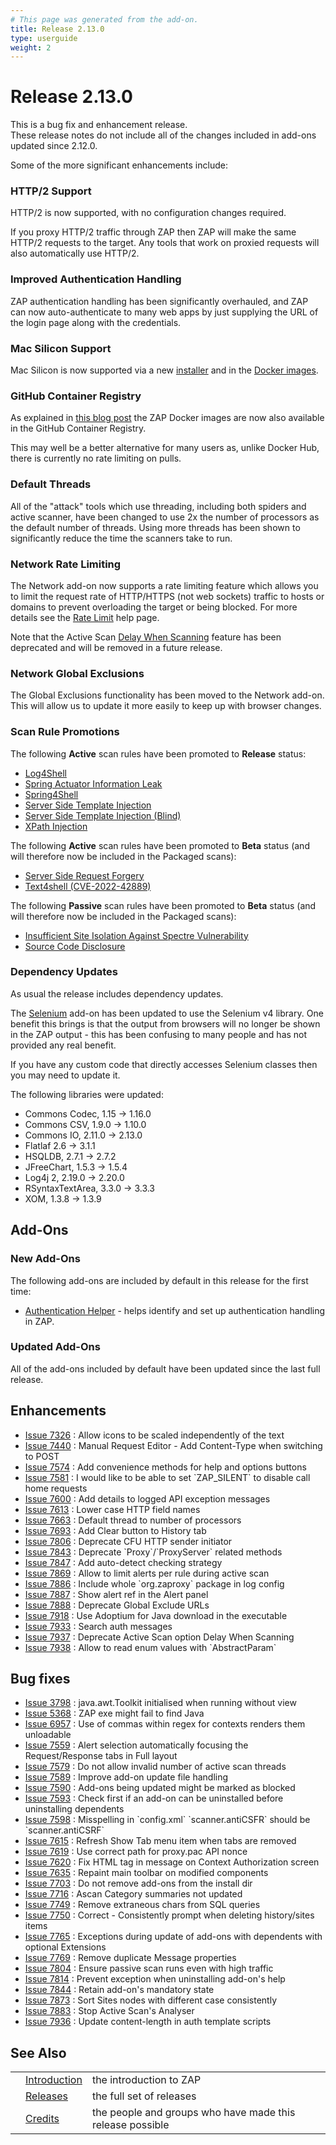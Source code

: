 ```yaml
---
# This page was generated from the add-on.
title: Release 2.13.0
type: userguide
weight: 2
---
```


# Release 2.13.0

This is a bug fix and enhancement release.   
These release notes do not include all of the changes included in add-ons updated since 2.12.0.   

Some of the more significant enhancements include:

### HTTP/2 Support

HTTP/2 is now supported, with no configuration changes required.   

If you proxy HTTP/2 traffic through ZAP then ZAP will make the same HTTP/2 requests to the target. Any tools that work on proxied requests will also automatically use HTTP/2.

### Improved Authentication Handling

ZAP authentication handling has been significantly overhauled, and ZAP can now auto-authenticate to many web apps by just supplying the URL of the login page along with the credentials.

### Mac Silicon Support

Mac Silicon is now supported via a new [installer](/download/#main) and in the [Docker images](/download/#docker).

### GitHub Container Registry

As explained in [this blog post](/blog/2023-06-13-ghcr-docker-images/) the ZAP Docker images are now also available in the GitHub Container Registry.   

This may well be a better alternative for many users as, unlike Docker Hub, there is currently no rate limiting on pulls.

### Default Threads

All of the "attack" tools which use threading, including both spiders and active scanner, have been changed to use 2x the number of processors as the default number of threads. Using more threads has been shown to significantly reduce the time the scanners take to run.

### Network Rate Limiting

The Network add-on now supports a rate limiting feature which allows you to limit the request rate of HTTP/HTTPS (not web sockets) traffic to hosts or domains to prevent overloading the target or being blocked. For more details see the [Rate Limit](/docs/desktop/addons/network/options/ratelimit/) help page.   

Note that the Active Scan [Delay When Scanning](/docs/desktop/ui/dialogs/options/ascan/#delay-when-scanning-in-milliseconds) feature has been deprecated and will be removed in a future release.

### Network Global Exclusions

The Global Exclusions functionality has been moved to the Network add-on. This will allow us to update it more easily to keep up with browser changes.

### Scan Rule Promotions

The following **Active** scan rules have been promoted to **Release** status:

* [Log4Shell](/docs/alerts/40043/)
* [Spring Actuator Information Leak](/docs/alerts/40042/)
* [Spring4Shell](/docs/alerts/40045/)
* [Server Side Template Injection](/docs/alerts/90035/)
* [Server Side Template Injection (Blind)](/docs/alerts/90036/)
* [XPath Injection](/docs/alerts/90021/)

The following **Active** scan rules have been promoted to **Beta** status (and will therefore now be included in the Packaged scans):

* [Server Side Request Forgery](/docs/alerts/40046/)
* [Text4shell (CVE-2022-42889)](/docs/alerts/40047/)

The following **Passive** scan rules have been promoted to **Beta** status (and will therefore now be included in the Packaged scans):

* [Insufficient Site Isolation Against Spectre Vulnerability](/docs/alerts/90004/)
* [Source Code Disclosure](/docs/alerts/10099/)

### Dependency Updates

As usual the release includes dependency updates.

The [Selenium](/docs/desktop/addons/selenium/) add-on has been updated to use the Selenium v4 library.
One benefit this brings is that the output from browsers will no longer be shown in the ZAP output - this has been
confusing to many people and has not provided any real benefit.


If you have any custom code that directly accesses Selenium classes then you may need to update it.

The following libraries were updated:

* Commons Codec, 1.15 → 1.16.0
* Commons CSV, 1.9.0 → 1.10.0
* Commons IO, 2.11.0 → 2.13.0
* Flatlaf 2.6 → 3.1.1
* HSQLDB, 2.7.1 → 2.7.2
* JFreeChart, 1.5.3 → 1.5.4
* Log4j 2, 2.19.0 → 2.20.0
* RSyntaxTextArea, 3.3.0 → 3.3.3
* XOM, 1.3.8 → 1.3.9

## Add-Ons

### New Add-Ons

The following add-ons are included by default in this release for the first time:

* [Authentication Helper](/docs/desktop/addons/authentication-helper/) - helps identify and set up authentication handling in ZAP.

### Updated Add-Ons

All of the add-ons included by default have been updated since the last full release.

## Enhancements

* [Issue 7326](https://github.com/zaproxy/zaproxy/issues/7326) : Allow icons to be scaled independently of the text
* [Issue 7440](https://github.com/zaproxy/zaproxy/issues/7440) : Manual Request Editor - Add Content-Type when switching to POST
* [Issue 7574](https://github.com/zaproxy/zaproxy/issues/7574) : Add convenience methods for help and options buttons
* [Issue 7581](https://github.com/zaproxy/zaproxy/issues/7581) : I would like to be able to set \`ZAP_SILENT\` to disable call home requests
* [Issue 7600](https://github.com/zaproxy/zaproxy/issues/7600) : Add details to logged API exception messages
* [Issue 7613](https://github.com/zaproxy/zaproxy/issues/7613) : Lower case HTTP field names
* [Issue 7663](https://github.com/zaproxy/zaproxy/issues/7663) : Default thread to number of processors
* [Issue 7693](https://github.com/zaproxy/zaproxy/issues/7693) : Add Clear button to History tab
* [Issue 7806](https://github.com/zaproxy/zaproxy/issues/7806) : Deprecate CFU HTTP sender initiator
* [Issue 7843](https://github.com/zaproxy/zaproxy/issues/7843) : Deprecate \`Proxy\`/\`ProxyServer\` related methods
* [Issue 7847](https://github.com/zaproxy/zaproxy/issues/7847) : Add auto-detect checking strategy
* [Issue 7869](https://github.com/zaproxy/zaproxy/issues/7869) : Allow to limit alerts per rule during active scan
* [Issue 7886](https://github.com/zaproxy/zaproxy/issues/7886) : Include whole \`org.zaproxy\` package in log config
* [Issue 7887](https://github.com/zaproxy/zaproxy/issues/7887) : Show alert ref in the Alert panel
* [Issue 7888](https://github.com/zaproxy/zaproxy/issues/7888) : Deprecate Global Exclude URLs
* [Issue 7918](https://github.com/zaproxy/zaproxy/issues/7918) : Use Adoptium for Java download in the executable
* [Issue 7933](https://github.com/zaproxy/zaproxy/issues/7933) : Search auth messages
* [Issue 7937](https://github.com/zaproxy/zaproxy/issues/7937) : Deprecate Active Scan option Delay When Scanning
* [Issue 7938](https://github.com/zaproxy/zaproxy/issues/7938) : Allow to read enum values with \`AbstractParam\`

## Bug fixes

* [Issue 3798](https://github.com/zaproxy/zaproxy/issues/3798) : java.awt.Toolkit initialised when running without view
* [Issue 5368](https://github.com/zaproxy/zaproxy/issues/5368) : ZAP exe might fail to find Java
* [Issue 6957](https://github.com/zaproxy/zaproxy/issues/6957) : Use of commas within regex for contexts renders them unloadable
* [Issue 7559](https://github.com/zaproxy/zaproxy/issues/7559) : Alert selection automatically focusing the Request/Response tabs in Full layout
* [Issue 7579](https://github.com/zaproxy/zaproxy/issues/7579) : Do not allow invalid number of active scan threads
* [Issue 7589](https://github.com/zaproxy/zaproxy/issues/7589) : Improve add-on update file handling
* [Issue 7590](https://github.com/zaproxy/zaproxy/issues/7590) : Add-ons being updated might be marked as blocked
* [Issue 7593](https://github.com/zaproxy/zaproxy/issues/7593) : Check first if an add-on can be uninstalled before uninstalling dependents
* [Issue 7598](https://github.com/zaproxy/zaproxy/issues/7598) : Misspelling in \`config.xml\` \`scanner.antiCSFR\` should be \`scanner.antiCSRF\`
* [Issue 7615](https://github.com/zaproxy/zaproxy/issues/7615) : Refresh Show Tab menu item when tabs are removed
* [Issue 7619](https://github.com/zaproxy/zaproxy/issues/7619) : Use correct path for proxy.pac API nonce
* [Issue 7620](https://github.com/zaproxy/zaproxy/issues/7620) : Fix HTML tag in message on Context Authorization screen
* [Issue 7635](https://github.com/zaproxy/zaproxy/issues/7635) : Repaint main toolbar on modified components
* [Issue 7703](https://github.com/zaproxy/zaproxy/issues/7703) : Do not remove add-ons from the install dir
* [Issue 7716](https://github.com/zaproxy/zaproxy/issues/7716) : Ascan Category summaries not updated
* [Issue 7749](https://github.com/zaproxy/zaproxy/issues/7749) : Remove extraneous chars from SQL queries
* [Issue 7750](https://github.com/zaproxy/zaproxy/issues/7750) : Correct - Consistently prompt when deleting history/sites items
* [Issue 7765](https://github.com/zaproxy/zaproxy/issues/7765) : Exceptions during update of add-ons with dependents with optional Extensions
* [Issue 7769](https://github.com/zaproxy/zaproxy/issues/7769) : Remove duplicate Message properties
* [Issue 7804](https://github.com/zaproxy/zaproxy/issues/7804) : Ensure passive scan runs even with high traffic
* [Issue 7814](https://github.com/zaproxy/zaproxy/issues/7814) : Prevent exception when uninstalling add-on's help
* [Issue 7844](https://github.com/zaproxy/zaproxy/issues/7844) : Retain add-on's mandatory state
* [Issue 7873](https://github.com/zaproxy/zaproxy/issues/7873) : Sort Sites nodes with different case consistently
* [Issue 7883](https://github.com/zaproxy/zaproxy/issues/7883) : Stop Active Scan's Analyser
* [Issue 7936](https://github.com/zaproxy/zaproxy/issues/7936) : Update content-length in auth template scripts

## See Also

|   |                                     |                                                           |
|---|-------------------------------------|-----------------------------------------------------------|
|   | [Introduction](/docs/desktop/)      | the introduction to ZAP                                   |
|   | [Releases](/docs/desktop/releases/) | the full set of releases                                  |
|   | [Credits](/docs/desktop/credits/)   | the people and groups who have made this release possible |
